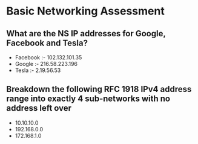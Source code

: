 
# Basic Networking Assessment

## What are the NS IP addresses for Google, Facebook and Tesla?

* Facebook :- 102.132.101.35
* Google :- 216.58.223.196
* Tesla :-  2.19.56.53

## Breakdown the following RFC 1918 IPv4 address range into exactly 4 sub-networks with no address left over

* 10.10.10.0
* 192.168.0.0
* 172.168.1.0
